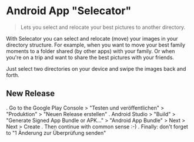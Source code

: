 Android App "Selecator"
=======================
> Lets you select and relocate your best pictures to another directory.

With Selecator you can select and relocate (move) your images in your directory structure.
For example, when you want to move your best family moments to a folder shared (by other apps) with your family. Or when you're on a trip and want to share the best pictures with your friends.

Just select two directories on your device and swipe the images back and forth.

New Release
-----------
. Go to the Google Play Console > "Testen und veröffentlichen" > "Produktion" > "Neuen Release erstellen"
. Android Studio > "Build" > "Generate Signed App Bundle or APK..." > "Android App Bundle" > Next > Next > Create
. Then continue with common sense :-)
. Finally: don't forget to "1 Änderung zur Überprüfung senden"

